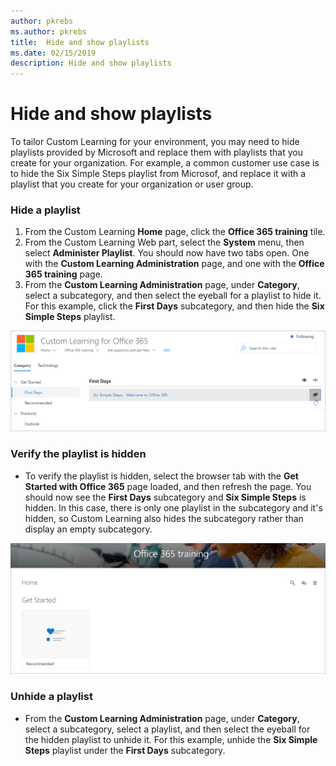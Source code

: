```yaml
---
author: pkrebs
ms.author: pkrebs
title:  Hide and show playlists
ms.date: 02/15/2019
description: Hide and show playlists
---
```


# Hide and show playlists

To tailor Custom Learning for your environment, you may need to hide playlists provided by Microsoft and replace them with playlists that you create for your organization. For example, a common customer use case is to hide the Six Simple Steps playlist from Microsof, and replace it with a playlist that you create for your organization or user group. 

### Hide a playlist

1. From the Custom Learning **Home** page, click the **Office 365 training** tile.
2. From the Custom Learning Web part, select the **System** menu, then select **Administer Playlist**. You should now have two tabs open. One with the **Custom Learning Administration** page, and one with the **Office 365 training** page. 
3. From the **Custom Learning Administration** page, under **Category**, select a subcategory, and then select the eyeball for a playlist to hide it. For this example, click the **First Days** subcategory, and then hide the **Six Simple Steps** playlist.  

![cg-hideplaylist.png](media/cg-hideplaylist.png)

### Verify the playlist is hidden
- To verify the playlist is hidden, select the browser tab with the **Get Started with Office 365** page loaded, and then refresh the page. You should now see the **First Days** subcategory and **Six Simple Steps** is hidden. In this case, there is only one playlist in the subcategory and it's hidden, so Custom Learning also hides the subcategory rather than display an empty subcategory. 

![cg-hideplaylistrefresh.png](media/cg-hideplaylistrefresh.png)

### Unhide a playlist

- From the **Custom Learning Administration** page, under **Category**, select a subcategory, select a playlist, and then select the eyeball for the hidden playlist to unhide it. For this example, unhide the **Six Simple Steps** playlist under the **First Days** subcategory.  

